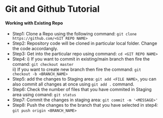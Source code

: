 # Git and Github Tutorial

#### **Working with Existing Repo**

* Step1: Clone a Repo using the following command: `git clone https://github.com/<GIT REPO NAME>`
* Step2: Repository code will be cloned in particular local folder. Change the code accordangly.
* Step3: Get into the particular repo using command: `cd <GIT REPO NAME>`
* Step4:
i) If you want to commit in existing/main branch then fire the comand: `git checkout master` <br />
ii) If you want to create new branch then fire the command: `git checkout -b <BRANCH_NAME>`
* Step5: add the changes to Staging area: `git add <FILE NAME>`, you can also commit all changes at once using `git add .` command.
* Step6: Check the number of files that you have commited in Staging area using comand: `git status`
* Step7: Commit the changes in staging area:  `git commit -m '<MESSAGE>'`
* Step8: Push the changes to the branch that you have selected in step4: `git push origin <BRANCH_NAME>`
